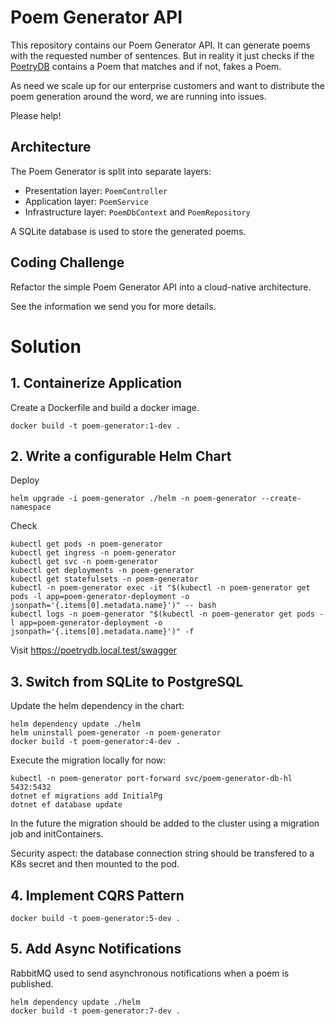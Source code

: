 # Poem Generator API

This repository contains our Poem Generator API. It can generate poems with the requested
number of sentences. But in reality it just checks if the [PoetryDB](https://poetrydb.org)
contains a Poem that matches and if not, fakes a Poem.

As need we scale up for our enterprise customers and want to distribute the poem
generation around the word, we are running into issues.

Please help!

## Architecture

The Poem Generator is split into separate layers:

* Presentation layer: `PoemController`
* Application layer: `PoemService`
* Infrastructure layer: `PoemDbContext` and `PoemRepository`

A SQLite database is used to store the generated poems.

## Coding Challenge

Refactor the simple Poem Generator API into a cloud-native architecture.

See the information we send you for more details.

# Solution

## 1. Containerize Application
Create a Dockerfile and build a docker image.

```shell
docker build -t poem-generator:1-dev .
```

## 2. Write a configurable Helm Chart

Deploy
```shell
helm upgrade -i poem-generator ./helm -n poem-generator --create-namespace
```

Check
```shell
kubectl get pods -n poem-generator
kubectl get ingress -n poem-generator
kubectl get svc -n poem-generator
kubectl get deployments -n poem-generator
kubectl get statefulsets -n poem-generator
kubectl -n poem-generator exec -it "$(kubectl -n poem-generator get pods -l app=poem-generator-deployment -o jsonpath='{.items[0].metadata.name}')" -- bash
kubectl logs -n poem-generator "$(kubectl -n poem-generator get pods -l app=poem-generator-deployment -o jsonpath='{.items[0].metadata.name}')" -f
```

Visit https://poetrydb.local.test/swagger

## 3. Switch from SQLite to PostgreSQL

Update the helm dependency in the chart:
```shell
helm dependency update ./helm
helm uninstall poem-generator -n poem-generator
docker build -t poem-generator:4-dev .
```

Execute the migration locally for now:
```shell
kubectl -n poem-generator port-forward svc/poem-generator-db-hl 5432:5432
dotnet ef migrations add InitialPg
dotnet ef database update
```
In the future the migration should be added to the cluster using a migration job and initContainers.

Security aspect: the database connection string should be transfered to a K8s secret and then mounted to the pod.

## 4. Implement CQRS Pattern
```shell
docker build -t poem-generator:5-dev .
```

## 5. Add Async Notifications
RabbitMQ used to send asynchronous notifications when a poem is published.
```shell
helm dependency update ./helm
docker build -t poem-generator:7-dev .
```